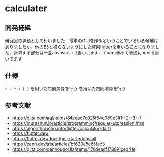 # calculater

## 開発経緯
研究室の課題として行いました．電卓のGUIを作るということでいろいろ候補はありましたが，他のB3と被らないようにした結果flutterを用いることになりました．計算する部分は一旦Javascriptで書いてます．
flutter諦めて普通にhtmlで書いてます

## 仕様
`+ - * / ( )` を用いた四則演算を行う
を用いた四則演算を行う



## 参考文献
- https://qiita.com/aql/items/84cead7c028f54e089e0#1--2--3--7
- https://murashun.jp/article/programming/regular-expression.html
- https://algorithm.joho.info/flutter/calculator-dart/
- https://flutter.dev/
- https://flutter.dev/docs/get-started/install
- https://zenn.dev/tris/articles/bf623e5e65fac3
- https://qiita.com/dennougorilla/items/170deacf178891ced41e
